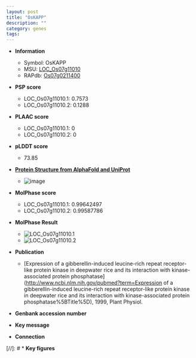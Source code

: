 ```yaml
---
layout: post
title: "OsKAPP"
description: ""
category: genes
tags: 
---
```


* **Information**  
    + Symbol: OsKAPP  
    + MSU: [LOC_Os07g11010](http://rice.plantbiology.msu.edu/cgi-bin/ORF_infopage.cgi?orf=LOC_Os07g11010)  
    + RAPdb: [Os07g0211400](http://rapdb.dna.affrc.go.jp/viewer/gbrowse_details/irgsp1?name=Os07g0211400)  

* **PSP score**  
    + LOC_Os07g11010.1: 0.7573 
    + LOC_Os07g11010.2: 0.1288 

* **PLAAC score**  
    + LOC_Os07g11010.1: 0 
    + LOC_Os07g11010.2: 0 

* **pLDDT score**
    + 73.85

* **[Protein Structure from AlphaFold and UniProt](https://www.uniprot.org/uniprotkb/Q6Z5T7/entry#structure)**
    + ![image](https://ricepsp.github.io/images/Q6/AF-Q6Z5T7-F1.png)

* **MolPhase score**
    + LOC_Os07g11010.1: 0.99642497
    + LOC_Os07g11010.2: 0.99587786

* **MolPhase Result**
    + ![LOC_Os07g11010.1](https://304243504.github.io/Pictures/LOC_Os07g/LOC_Os07g11010.1.png)
    + ![LOC_Os07g11010.2](https://304243504.github.io/Pictures/LOC_Os07g/LOC_Os07g11010.2.png)

* **Publication**  
    + [Expression of a gibberellin-induced leucine-rich repeat receptor-like protein kinase in deepwater rice and its interaction with kinase-associated protein phosphatase](http://www.ncbi.nlm.nih.gov/pubmed?term=Expression of a gibberellin-induced leucine-rich repeat receptor-like protein kinase in deepwater rice and its interaction with kinase-associated protein phosphatase%5BTitle%5D), 1999, Plant Physiol.

* **Genbank accession number**  

* **Key message**  

* **Connection**  

[//]: # * **Key figures**  


